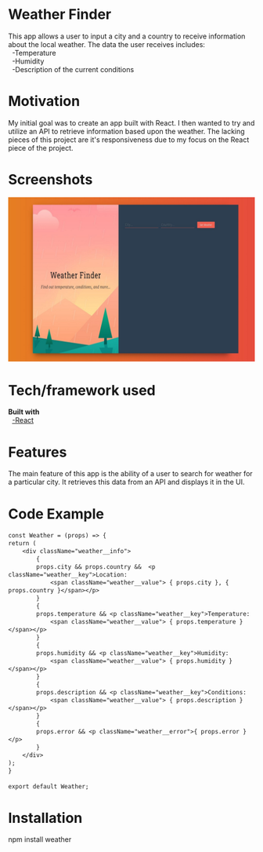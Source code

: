 # Weather Finder
This app allows a user to input a city and a country to receive information about the local weather.
The data the user receives includes:  
&nbsp;&nbsp;-Temperature  
&nbsp;&nbsp;-Humidity  
&nbsp;&nbsp;-Description of the current conditions

# Motivation
My initial goal was to create an app built with React. I then wanted to try and utilize an
API to retrieve information based upon the weather. The lacking pieces of this project are it's responsiveness
due to my focus on the React piece of the project.

# Screenshots
![Weather App Homepage](weather_api_thumbnail.jpg)

# Tech/framework used
**Built with**  
&nbsp;&nbsp;[-React](https://github.com/facebook/react)

# Features
The main feature of this app is the ability of a user to search for weather for a particular city.
It retrieves this data from an API and displays it in the UI.

# Code Example

    const Weather = (props) => {
    return (
        <div className="weather__info">
            { 
            props.city && props.country &&  <p className="weather__key">Location:
                <span className="weather__value"> { props.city }, { props.country }</span></p>
            }       
            { 
            props.temperature && <p className="weather__key">Temperature:
                <span className="weather__value"> { props.temperature }</span></p>
            }         
            { 
            props.humidity && <p className="weather__key">Humidity:
                <span className="weather__value"> { props.humidity }</span></p> 
            }
            { 
            props.description && <p className="weather__key">Conditions:
                <span className="weather__value"> { props.description }</span></p> 
            }
            { 
            props.error && <p className="weather__error">{ props.error }</p>
            }
        </div>  
    );
    }

    export default Weather;

# Installation
npm install weather
